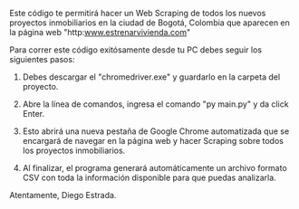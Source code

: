 Este código te permitirá hacer un Web Scraping de todos los nuevos proyectos inmobiliarios en la ciudad de Bogotá, Colombia que aparecen en la página web "http:www.estrenarvivienda.com"

Para correr este código exitósamente desde tu PC debes seguir los siguientes pasos:

1. Debes descargar el "chromedriver.exe" y guardarlo en la carpeta del proyecto.

2. Abre la línea de comandos, ingresa el comando "py main.py" y da click Enter.

3. Esto abrirá una nueva pestaña de Google Chrome automatizada que se encargará de navegar en la página web y hacer Scraping sobre todos los proyectos inmobiliarios.

4. Al finalizar, el programa generará automáticamente un archivo formato CSV con toda la información disponible para que puedas analizarla.

Atentamente, Diego Estrada.